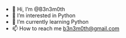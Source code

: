- 👋 Hi, I’m @B3n3m0th
- 👀 I’m interested in Python
- 🌱 I’m currently learning Python
- 📫 How to reach me b3n3m0th@gmail.com

<!---
B3n3m0th/B3n3m0th is a ✨ special ✨ repository because its `README.md` (this file) appears on your GitHub profile.
You can click the Preview link to take a look at your changes.
--->
